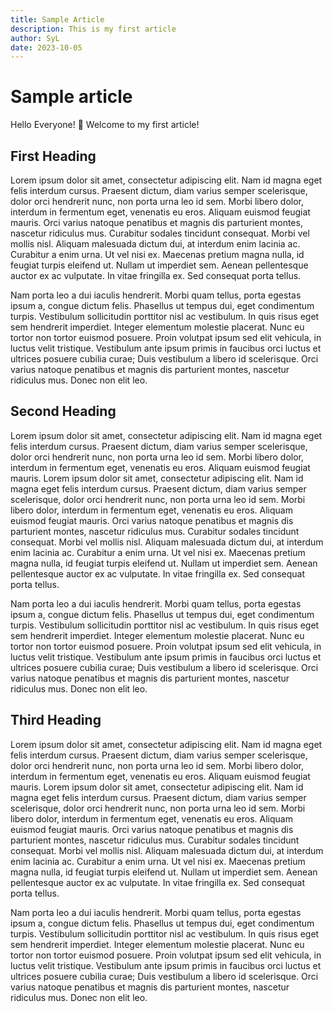 ```yaml
---
title: Sample Article
description: This is my first article 
author: SyL
date: 2023-10-05
---
```


# Sample article

Hello Everyone! 👋
Welcome to my first article!

## First Heading

Lorem ipsum dolor sit amet, consectetur adipiscing elit. Nam id magna eget felis interdum cursus. Praesent dictum, diam varius semper scelerisque, dolor orci hendrerit nunc, non porta urna leo id sem. Morbi libero dolor, interdum in fermentum eget, venenatis eu eros. Aliquam euismod feugiat mauris. Orci varius natoque penatibus et magnis dis parturient montes, nascetur ridiculus mus. Curabitur sodales tincidunt consequat. Morbi vel mollis nisl. Aliquam malesuada dictum dui, at interdum enim lacinia ac. Curabitur a enim urna. Ut vel nisi ex. Maecenas pretium magna nulla, id feugiat turpis eleifend ut. Nullam ut imperdiet sem. Aenean pellentesque auctor ex ac vulputate. In vitae fringilla ex. Sed consequat porta tellus.

Nam porta leo a dui iaculis hendrerit. Morbi quam tellus, porta egestas ipsum a, congue dictum felis. Phasellus ut tempus dui, eget condimentum turpis. Vestibulum sollicitudin porttitor nisl ac vestibulum. In quis risus eget sem hendrerit imperdiet. Integer elementum molestie placerat. Nunc eu tortor non tortor euismod posuere. Proin volutpat ipsum sed elit vehicula, in luctus velit tristique. Vestibulum ante ipsum primis in faucibus orci luctus et ultrices posuere cubilia curae; Duis vestibulum a libero id scelerisque. Orci varius natoque penatibus et magnis dis parturient montes, nascetur ridiculus mus. Donec non elit leo.

## Second Heading

Lorem ipsum dolor sit amet, consectetur adipiscing elit. Nam id magna eget felis interdum cursus. Praesent dictum, diam varius semper scelerisque, dolor orci hendrerit nunc, non porta urna leo id sem. Morbi libero dolor, interdum in fermentum eget, venenatis eu eros. Aliquam euismod feugiat mauris. Lorem ipsum dolor sit amet, consectetur adipiscing elit. Nam id magna eget felis interdum cursus. Praesent dictum, diam varius semper scelerisque, dolor orci hendrerit nunc, non porta urna leo id sem. Morbi libero dolor, interdum in fermentum eget, venenatis eu eros. Aliquam euismod feugiat mauris. Orci varius natoque penatibus et magnis dis parturient montes, nascetur ridiculus mus. Curabitur sodales tincidunt consequat. Morbi vel mollis nisl. Aliquam malesuada dictum dui, at interdum enim lacinia ac. Curabitur a enim urna. Ut vel nisi ex. Maecenas pretium magna nulla, id feugiat turpis eleifend ut. Nullam ut imperdiet sem. Aenean pellentesque auctor ex ac vulputate. In vitae fringilla ex. Sed consequat porta tellus.

Nam porta leo a dui iaculis hendrerit. Morbi quam tellus, porta egestas ipsum a, congue dictum felis. Phasellus ut tempus dui, eget condimentum turpis. Vestibulum sollicitudin porttitor nisl ac vestibulum. In quis risus eget sem hendrerit imperdiet. Integer elementum molestie placerat. Nunc eu tortor non tortor euismod posuere. Proin volutpat ipsum sed elit vehicula, in luctus velit tristique. Vestibulum ante ipsum primis in faucibus orci luctus et ultrices posuere cubilia curae; Duis vestibulum a libero id scelerisque. Orci varius natoque penatibus et magnis dis parturient montes, nascetur ridiculus mus. Donec non elit leo.

## Third Heading

Lorem ipsum dolor sit amet, consectetur adipiscing elit. Nam id magna eget felis interdum cursus. Praesent dictum, diam varius semper scelerisque, dolor orci hendrerit nunc, non porta urna leo id sem. Morbi libero dolor, interdum in fermentum eget, venenatis eu eros. Aliquam euismod feugiat mauris. Lorem ipsum dolor sit amet, consectetur adipiscing elit. Nam id magna eget felis interdum cursus. Praesent dictum, diam varius semper scelerisque, dolor orci hendrerit nunc, non porta urna leo id sem. Morbi libero dolor, interdum in fermentum eget, venenatis eu eros. Aliquam euismod feugiat mauris. Orci varius natoque penatibus et magnis dis parturient montes, nascetur ridiculus mus. Curabitur sodales tincidunt consequat. Morbi vel mollis nisl. Aliquam malesuada dictum dui, at interdum enim lacinia ac. Curabitur a enim urna. Ut vel nisi ex. Maecenas pretium magna nulla, id feugiat turpis eleifend ut. Nullam ut imperdiet sem. Aenean pellentesque auctor ex ac vulputate. In vitae fringilla ex. Sed consequat porta tellus.

Nam porta leo a dui iaculis hendrerit. Morbi quam tellus, porta egestas ipsum a, congue dictum felis. Phasellus ut tempus dui, eget condimentum turpis. Vestibulum sollicitudin porttitor nisl ac vestibulum. In quis risus eget sem hendrerit imperdiet. Integer elementum molestie placerat. Nunc eu tortor non tortor euismod posuere. Proin volutpat ipsum sed elit vehicula, in luctus velit tristique. Vestibulum ante ipsum primis in faucibus orci luctus et ultrices posuere cubilia curae; Duis vestibulum a libero id scelerisque. Orci varius natoque penatibus et magnis dis parturient montes, nascetur ridiculus mus. Donec non elit leo.